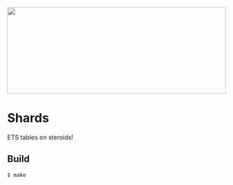 <img src="http://38.media.tumblr.com/db32471b7c8870cbb0b2cc173af283bb/tumblr_inline_nm9x9u6u261rw7ney_540.gif" height="200" width="100%" />


Shards
======

ETS tables on steroids!


Build
-----

    $ make

